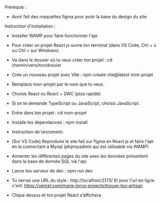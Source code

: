 Prérequis :
- Avoir fait des maquettes figma pour avoir la base du design du site

Instruction d'installation :
- Installer WAMP pour faire fonctionner l'api
- Pour créer un projet React.js ouvre ton terminal (dans VS Code, Ctrl + ù ou Ctrl + sur Windows).
- Va dans le dossier où tu veux créer ton projet :
cd chemin/vers/ton/dossier
- Crée un nouveau projet avec Vite :
npm create vite@latest mon-projet
- Remplace mon-projet par le nom que tu veux.
- Choisis React ou React + SWC (plus rapide).
- Si on te demande TypeScript ou JavaScript, choisis JavaScript.
- Entre dans ton projet :
cd mon-projet
- Installe les dépendances :
npm install

- Instruction de lancement:
- (Sur VS Code) Reproduire le site fait sur figma en React.js et faire l'api en la connectant à Mysql (phpmyadmin qui est utilisable via WAMP)
- Aimenter les différentes pages du site avec les données présentent dans la base de donnée SQL via l'api
- Lance ton serveur de dev :
npm run dev
- Tu verras une URL du style :
http://localhost:5173/
Et pour l'url en ligne c'est:
https://vercel.com/marie-lorys-projects/trouve-ton-artisan

- Clique dessus et ton projet React s’affichera
